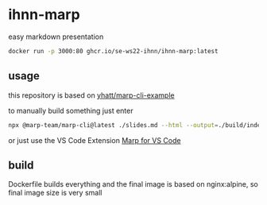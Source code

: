 # ihnn-marp

easy markdown presentation

```bash
docker run -p 3000:80 ghcr.io/se-ws22-ihnn/ihnn-marp:latest
```

## usage

this repository is based on [yhatt/marp-cli-example](https://github.com/yhatt/marp-cli-example)

to manually build something just enter

```bash
npx @marp-team/marp-cli@latest ./slides.md --html --output=./build/index.html
```

or just use the VS Code Extension [Marp for VS Code](https://marketplace.visualstudio.com/items?itemName=marp-team.marp-vscode)

## build

Dockerfile builds everything and the final image is based on nginx:alpine, so final image size is very small
